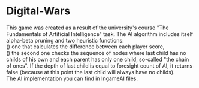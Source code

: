 # Digital-Wars
This game was created as a result of the university's course "The Fundamentals of Artificial Intelligence" task.
The AI algorithm includes itself alpha-beta pruning and two heuristic functions: <br />
() one that calculates the difference between each player score, <br />
() the second one checks the sequence of nodes where last child has no childs of his own and each parent has only one child, so-called "the chain of ones". If the depth of last child is equal to foresight count of AI, it returns false (because at this point the last child will always have no childs). <br />
The AI implementation you can find in IngameAI files.
